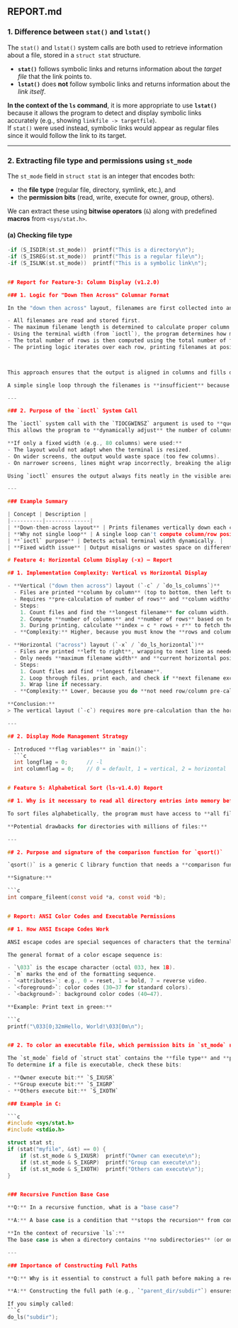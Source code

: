 ## REPORT.md

### 1. Difference between `stat()` and `lstat()`

The `stat()` and `lstat()` system calls are both used to retrieve information about a file, stored in a `struct stat` structure.

- **`stat()`** follows symbolic links and returns information about the *target file* that the link points to.  
- **`lstat()`** does **not** follow symbolic links and returns information about the *link itself*.

**In the context of the `ls` command**, it is more appropriate to use **`lstat()`** because it allows the program to detect and display symbolic links accurately (e.g., showing `linkfile -> targetfile`).  
If `stat()` were used instead, symbolic links would appear as regular files since it would follow the link to its target.

---

### 2. Extracting file type and permissions using `st_mode`

The `st_mode` field in `struct stat` is an integer that encodes both:
- the **file type** (regular file, directory, symlink, etc.), and  
- the **permission bits** (read, write, execute for owner, group, others).

We can extract these using **bitwise operators** (`&`) along with predefined **macros** from `<sys/stat.h>`.

#### (a) Checking file type
```c
-if (S_ISDIR(st.st_mode))  printf("This is a directory\n");
-if (S_ISREG(st.st_mode))  printf("This is a regular file\n");
-if (S_ISLNK(st.st_mode))  printf("This is a symbolic link\n");


## Report for Feature-3: Column Display (v1.2.0)

### 1. Logic for "Down Then Across" Columnar Format

In the "down then across" layout, filenames are first collected into an array and then printed row by row instead of sequentially in a single loop. The basic idea is:

- All filenames are read and stored first.
- The maximum filename length is determined to calculate proper column width.
- Using the terminal width (from `ioctl`), the program determines how many columns can fit.
- The total number of rows is then computed using the total number of files and the number of columns.
- The printing logic iterates over each row, printing filenames at positions:



This approach ensures that the output is aligned in columns and fills down each column before moving to the next one across.  

A simple single loop through the filenames is **insufficient** because it would print the files only in a single column (top to bottom), without controlling the placement into multiple columns. To achieve a grid-like display that adapts to terminal width, you need to structure output by rows and columns rather than just one sequence.

---

### 2. Purpose of the `ioctl` System Call

The `ioctl` system call with the `TIOCGWINSZ` argument is used to **query the terminal size**, specifically to obtain the current width (number of columns).  
This allows the program to **dynamically adjust** the number of columns displayed based on the user's terminal width.

**If only a fixed width (e.g., 80 columns) were used:**
- The layout would not adapt when the terminal is resized.
- On wider screens, the output would waste space (too few columns).
- On narrower screens, lines might wrap incorrectly, breaking the alignment.

Using `ioctl` ensures the output always fits neatly in the visible area of the terminal.

---

### Example Summary

| Concept | Description |
|----------|--------------|
| **Down-then-across layout** | Prints filenames vertically down each column, then moves across to next column. |
| **Why not single loop** | A single loop can't compute column/row positions, only lists sequentially. |
| **`ioctl` purpose** | Detects actual terminal width dynamically. |
| **Fixed width issue** | Output misaligns or wastes space on different terminal sizes. |

# Feature 4: Horizontal Column Display (-x) – Report

## 1. Implementation Complexity: Vertical vs Horizontal Display

- **Vertical ("down then across") layout (`-c` / `do_ls_columns`)**  
  - Files are printed **column by column** (top to bottom, then left to right).  
  - Requires **pre-calculation of number of rows** and **column widths** before printing.  
  - Steps:
    1. Count files and find the **longest filename** for column width.  
    2. Compute **number of columns** and **number of rows** based on terminal width.  
    3. During printing, calculate **index = c * rows + r** to fetch the correct filename.  
  - **Complexity:** Higher, because you must know the **rows and columns in advance** to avoid misalignment.

- **Horizontal ("across") layout (`-x` / `do_ls_horizontal`)**  
  - Files are printed **left to right**, wrapping to next line as needed.  
  - Only needs **maximum filename width** and **current horizontal position** on the screen.  
  - Steps:
    1. Count files and find **longest filename**.  
    2. Loop through files, print each, and check if **next filename exceeds terminal width**.  
    3. Wrap line if necessary.  
  - **Complexity:** Lower, because you do **not need row/column pre-calculation**, only a running counter.

**Conclusion:**  
> The vertical layout (`-c`) requires more pre-calculation than the horizontal layout (`-x`) because it needs to compute both **rows and columns** before printing, whereas horizontal printing can proceed **sequentially with a simple width check**.

---

## 2. Display Mode Management Strategy

- Introduced **flag variables** in `main()`:
  ```c
  int longflag = 0;      // -l
  int columnflag = 0;    // 0 = default, 1 = vertical, 2 = horizontal


# Feature 5: Alphabetical Sort (ls-v1.4.0) Report

## 1. Why is it necessary to read all directory entries into memory before you can sort them?

To sort files alphabetically, the program must have access to **all filenames at once**. The `readdir()` function reads one entry at a time, so without storing them, sorting is impossible.

**Potential drawbacks for directories with millions of files:**

---

## 2. Purpose and signature of the comparison function for `qsort()`

`qsort()` is a generic C library function that needs a **comparison function** to determine the order of elements.

**Signature:**

```c
int compare_fileent(const void *a, const void *b);


# Report: ANSI Color Codes and Executable Permissions

## 1. How ANSI Escape Codes Work

ANSI escape codes are special sequences of characters that the terminal interprets to apply text formatting such as colors, bold, underline, or cursor movement.  

The general format of a color escape sequence is:

- `\033` is the escape character (octal 033, hex 1B).  
- `m` marks the end of the formatting sequence.  
- `<attributes>`: e.g., 0 = reset, 1 = bold, 7 = reverse video.  
- `<foreground>`: color codes (30–37 for standard colors).  
- `<background>`: background color codes (40–47).

**Example: Print text in green:**

```c
printf("\033[0;32mHello, World!\033[0m\n");


## 2. To color an executable file, which permission bits in `st_mode` need to be checked?

The `st_mode` field of `struct stat` contains the **file type** and **permission bits**.  
To determine if a file is executable, check these bits:

- **Owner execute bit:** `S_IXUSR`  
- **Group execute bit:** `S_IXGRP`  
- **Others execute bit:** `S_IXOTH`  

### Example in C:

```c
#include <sys/stat.h>
#include <stdio.h>

struct stat st;
if (stat("myfile", &st) == 0) {
    if (st.st_mode & S_IXUSR)  printf("Owner can execute\n");
    if (st.st_mode & S_IXGRP)  printf("Group can execute\n");
    if (st.st_mode & S_IXOTH)  printf("Others can execute\n");
}


### Recursive Function Base Case

**Q:** In a recursive function, what is a "base case"?  

**A:** A base case is a condition that **stops the recursion** from continuing indefinitely. It provides a simple scenario where the function returns without making further recursive calls. Without a base case, recursion would lead to infinite loops and eventually a stack overflow.

**In the context of recursive `ls`:**  
The base case is when a directory contains **no subdirectories** (or only `"."` and `".."`). The recursion stops when the function encounters these entries, preventing further recursive calls.

---

### Importance of Constructing Full Paths

**Q:** Why is it essential to construct a full path before making a recursive call?  

**A:** Constructing the full path (e.g., `"parent_dir/subdir"`) ensures that the program knows the **exact location of the subdirectory** in the filesystem.  

If you simply called:
```c
do_ls("subdir");







  

